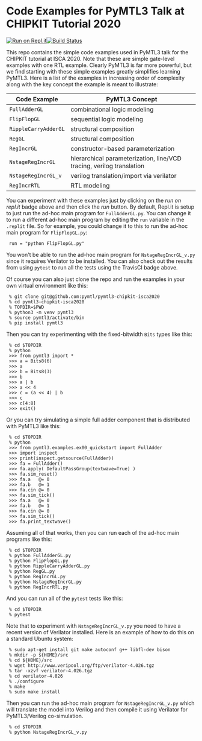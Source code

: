 
Code Examples for PyMTL3 Talk at CHIPKIT Tutorial 2020
==========================================================================

[![Run on Repl.it](https://repl.it/badge/github/pymtl/pymtl3-chipkit-isca2020)](https://repl.it/github/pymtl/pymtl3-chipkit-isca2020)[![Build Status](https://travis-ci.com/pymtl/pymtl3-chipkit-isca2020.svg?branch=master)](https://travis-ci.com/pymtl/pymtl3-chipkit-isca2020)

This repo contains the simple code examples used in PyMTL3 talk for the
CHIPKIT tutorial at ISCA 2020. Note that these are simple gate-level
examples with one RTL example. Clearly PyMTL3 is far more powerful, but
we find starting with these simple examples greatly simplifies learning
PyMTL3. Here is a list of the examples in increasing order of complexity
along with the key concept the example is meant to illustrate:

| Code Example         | PyMTL3 Concept                           |
| -------------------- | ---------------------------------------- |
| `FullAdderGL`        | combinational logic modeling             |
| `FlipFlopGL`         | sequential logic modeling                |
| `RippleCarryAdderGL` | structural composition                   |
| `RegGL`              | structural composition                   |
| `RegIncrGL`          | constructor-based parameterization       |
| `NstageRegIncrGL`    | hierarchical parameterization, line/VCD tracing, verilog translation |
| `NstageRegIncrGL_v`  | verilog translation/import via verilator |
| `RegIncrRTL`         | RTL modeling                             |

You can experiment with these examples just by clicking on the _run on
repl.it_ badge above and then click the _run_ button. By default, Repl.it
is setup to just run the ad-hoc main program for `FullAdderGL.py`. You
can change it to run a different ad-hoc main program by editing the `run`
variable in the `.replit` file. So for example, you could change it to
this to run the ad-hoc main program for `FlipFlopGL.py`:

```
 run = "python FlipFlopGL.py"
```

You won't be able to run the ad-hoc main program for
`NstageRegIncrGL_v.py` since it requires Verilator to be installed. You
can also check out the results from using `pytest` to run all the tests
using the TravisCI badge above.

Of course you can also just clone the repo and run the examples in your
own virtual environment like this:

```
 % git clone git@github.com:pymtl/pymtl3-chipkit-isca2020
 % cd pymtl3-chipkit-isca2020
 % TOPDIR=$PWD
 % python3 -m venv pymtl3
 % source pymtl3/activate/bin
 % pip install pymtl3
```

Then you can try experimenting with the fixed-bitwidth `Bits` types like
this:

```
 % cd $TOPDIR
 % python
 >>> from pymtl3 import *
 >>> a = Bits8(6)
 >>> a
 >>> b = Bits8(3)
 >>> b
 >>> a | b
 >>> a << 4
 >>> c = (a << 4) | b
 >>> c
 >>> c[4:8]
 >>> exit()
```

Or you can try simulating a simple full adder component that is
distributed with PyMTL3 like this:

```
 % cd $TOPDIR
 % python
 >>> from pymtl3.examples.ex00_quickstart import FullAdder
 >>> import inspect
 >>> print(inspect.getsource(FullAdder))
 >>> fa = FullAdder()
 >>> fa.apply( DefaultPassGroup(textwave=True) )
 >>> fa.sim_reset()
 >>> fa.a   @= 0
 >>> fa.b   @= 1
 >>> fa.cin @= 0
 >>> fa.sim_tick()
 >>> fa.a   @= 0
 >>> fa.b   @= 1
 >>> fa.cin @= 0
 >>> fa.sim_tick()
 >>> fa.print_textwave()
```

Assuming all of that works, then you can run each of the ad-hoc main
programs like this:

```
 % cd $TOPDIR
 % python FullAdderGL.py
 % python FlipFlopGL.py
 % python RippleCarryAdderGL.py
 % python RegGL.py
 % python RegIncrGL.py
 % python NstageRegIncrGL.py
 % python RegIncrRTL.py
```

And you can run all of the `pytest` tests like this:

```
 % cd $TOPDIR
 % pytest
```

Note that to experiment with `NstageRegIncrGL_v.py` you need to have
a recent version of Verilator installed. Here is an example of how to do
this on a standard Ubuntu system:

```
 % sudo apt-get install git make autoconf g++ libfl-dev bison
 % mkdir -p ${HOME}/src
 % cd ${HOME}/src
 % wget http://www.veripool.org/ftp/verilator-4.026.tgz
 % tar -xzvf verilator-4.026.tgz
 % cd verilator-4.026
 % ./configure
 % make
 % sudo make install
```

Then you can run the ad-hoc main program for `NstageRegIncrGL_v.py` which
will translate the model into Verilog and then compile it using Verilator
for PyMTL3/Verilog co-simulation.

```
 % cd $TOPDIR
 % python NstageRegIncrGL_v.py
```


